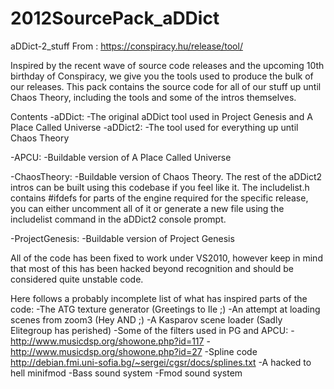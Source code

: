 # 2012SourcePack_aDDict
aDDict-2_stuff
From : https://conspiracy.hu/release/tool/

Inspired by the recent wave of source code releases and the upcoming 10th
birthday of Conspiracy, we give you the tools used to produce the bulk of
our releases. This pack contains the source code for all of our stuff up
until Chaos Theory, including the tools and some of the intros themselves.

Contents
-aDDict:
	-The original aDDict tool used in Project Genesis and A Place
	 Called Universe
-aDDict2:
	-The tool used for everything up until Chaos Theory

-APCU:
	-Buildable version of A Place Called Universe

-ChaosTheory:
	-Buildable version of Chaos Theory. The rest of the aDDict2 intros
	 can be built using this codebase if you feel like it. 
	 The includelist.h contains #ifdefs for parts of the engine required
	 for the specific release, you can either uncomment all of it or
	 generate a new file using the includelist command in the aDDict2
	 console prompt.

-ProjectGenesis:
	-Buildable version of Project Genesis

All of the code has been fixed to work under VS2010, however keep in mind
that most of this has been hacked beyond recognition and should be considered
quite unstable code.

Here follows a probably incomplete list of what has inspired parts of the code:
-The ATG texture generator (Greetings to Ile ;)
-An attempt at loading scenes from zoom3 (Hey AND ;)
-A Kasparov scene loader (Sadly Elitegroup has perished)
-Some of the filters used in PG and APCU:
	-http://www.musicdsp.org/showone.php?id=117
	-http://www.musicdsp.org/showone.php?id=27
-Spline code
	http://debian.fmi.uni-sofia.bg/~sergei/cgsr/docs/splines.txt
-A hacked to hell minifmod
-Bass sound system
-Fmod sound system

